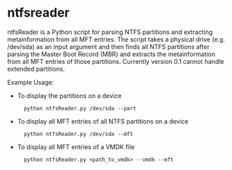 ntfsreader
==========

ntfsReader is a Python script for parsing NTFS partitions and extracting metainformation from all MFT entries. The script takes a physical drive (e.g. /dev/sda) as an input argument and then finds all NTFS partitions after parsing the Master Boot Record (MBR) and extracts the metainformation from all MFT entries of those partitions. Currently version 0.1 cannot handle extended partitions.

Example Usage:

* To display the partitions on a device
    
        python ntfsReader.py /dev/sda --part

* To display all MFT entries of all NTFS partitions on a device
    
        python ntfsReader.py /dev/sda --mft

* To display all MFT entries of a VMDK file
    
        python ntfsReader.py <path_to_vmdk> --vmdk --mft
